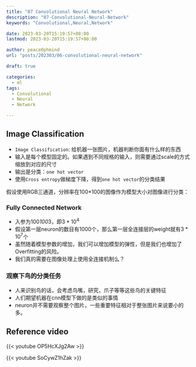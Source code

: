 ```yaml
---
title: "07 Convolutional Neural Network"
description: "07-Convolutional-Neural-Network"
keywords: "Convolutional,Neural,Network"

date: 2023-03-20T15:19:57+08:00
lastmod: 2023-03-20T15:19:57+08:00

author: peace0phmind
url: "posts/202303/06-convolutional-neural-network"

draft: true

categories:
  - ml
tags:
  - Convolutional
  - Neural
  - Network

---
```


## Image Classification
- `Image Classification`: 给机器一张图片，机器判断你面有什么样的东西
- 输入是每个模型固定的。如果遇到不同规格的输入，则需要通过scale的方式缩放到对应的尺寸
- 输出是分类：`one hot vector`
- 使用`Cross entropy`做梯度下降，得到`one hot vector`的分类结果

假设使用RGB三通道，分辨率在100*100的图像作为模型大小对图像进行分类：

### Fully Connected Network
- 入参为100*100*3，即$3*10^4$
- 假设第一层neuron的数目有1000个，那么第一层全连接层的weight就有$3*10^7$个
- 虽然随着模型参数的增加，我们可以增加模型的弹性，但是我们也增加了Overfitting的风险。
- 我们真的需要在图像处理上使用全连接机制么？

### 观察下鸟的分类任务
- 人来识别鸟的话，会考虑鸟嘴，研究，爪子等等这些鸟的关键特征
- 人们期望机器在cnn模型下做的是类似的事情
- neuron并不需要观察整个图片，一些重要特征相对于整张图片来说要小的多。

## Reference video

{{< youtube OP5HcXJg2Aw >}}

{{< youtube SoCywZ1hZak >}}
